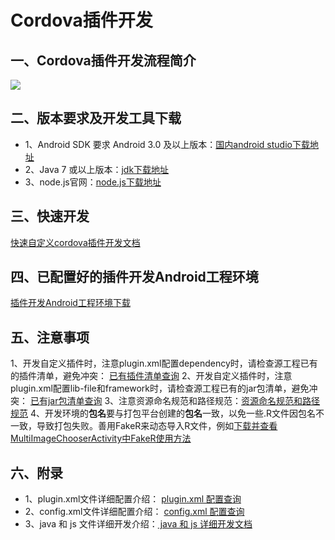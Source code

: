 # Cordova插件开发
## 一、Cordova插件开发流程简介
![](https://i.imgur.com/fHfjWWK.png)
## 二、版本要求及开发工具下载
- 1、Android SDK 要求 Android 3.0 及以上版本：[国内android studio下载地址](http://www.android-studio.org/)
- 2、Java 7 或以上版本：[jdk下载地址](http://www.oracle.com/technetwork/java/javase/downloads/jdk8-downloads-2133151.html)
- 3、node.js官网：[node.js下载地址](https://nodejs.org/)
## 三、快速开发
[快速自定义cordova插件开发文档](https://github.com/nihaohebin/CordovaPluginDevelopment/blob/master/%E6%8F%92%E4%BB%B6%E5%BC%80%E5%8F%91%E4%B8%8E%E5%AE%89%E8%A3%85.md)
## 四、已配置好的插件开发Android工程环境
[插件开发Android工程环境下载](https://github.com/nihaohebin/CordovaPluginDevelopment.git)
## 五、注意事项
1、开发自定义插件时，注意plugin.xml配置dependency时，请检查源工程已有的插件清单，避免冲突：
  [已有插件清单查询](https://github.com/nihaohebin/CordovaPluginDevelopment/blob/master/%E6%BA%90%E5%B7%A5%E7%A8%8B%E6%8F%92%E4%BB%B6%E6%B8%85%E5%8D%95.md)
2、开发自定义插件时，注意plugin.xml配置lib-file和framework时，请检查源工程已有的jar包清单，避免冲突：
  [已有jar包清单查询](https://github.com/nihaohebin/CordovaPluginDevelopment/blob/master/%E6%BA%90%E5%B7%A5%E7%A8%8B%E7%AC%AC%E4%B8%89%E6%96%B9jar%E5%8C%85%E6%B8%85%E5%8D%95.md)
3、注意资源命名规范和路径规范：[资源命名规范和路径规范](https://github.com/nihaohebin/CordovaPluginDevelopment/blob/master/%E9%85%8D%E7%BD%AEplugin%E6%96%87%E4%BB%B6%E6%B3%A8%E6%84%8F%E4%BA%8B%E9%A1%B9.md)
4、开发环境的**包名**要与打包平台创建的**包名**一致，以免一些.R文件因包名不一致，导致打包失败。善用FakeR来动态导入R文件，例如[下载并查看MultiImageChooserActivity中FakeR使用方法](https://github.com/nihaohebin/CordovaPluginDevelopment/tree/master/app/src/main/java/com/synconset)
## 六、附录
- 1、plugin.xml文件详细配置介绍：
[plugin.xml 配置查询](https://github.com/nihaohebin/CordovaPluginDevelopment/blob/master/%E6%8F%92%E4%BB%B6plugin%E9%85%8D%E7%BD%AE%E4%BB%8B%E7%BB%8D.md)
- 2、config.xml文件详细配置介绍：
[config.xml 配置查询](https://github.com/nihaohebin/CordovaPluginDevelopment/blob/master/%E6%8F%92%E4%BB%B6config%E9%85%8D%E7%BD%AE%E4%BB%8B%E7%BB%8D.md)
- 3、java 和 js 文件详细开发介绍：[  java 和 js 详细开发文档](http://cordova.axuer.com/docs/zh-cn/latest/guide/platforms/android/plugin.html)
